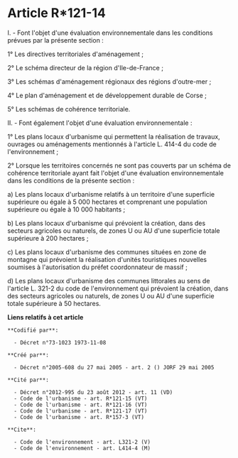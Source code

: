 # Article R*121-14

I. - Font l'objet d'une évaluation environnementale dans les conditions prévues par la présente section  :

1° Les directives territoriales d'aménagement ;

2° Le schéma directeur de la région d'Ile-de-France ;

3° Les schémas d'aménagement régionaux des régions d'outre-mer ;

4° Le plan d'aménagement et de développement durable de Corse ;

5° Les schémas de cohérence territoriale.

II. - Font également l'objet d'une évaluation environnementale :

1° Les plans locaux d'urbanisme qui permettent la réalisation de travaux, ouvrages ou aménagements mentionnés à l'article L.
414-4 du code de l'environnement ;

2° Lorsque les territoires concernés ne sont pas couverts par un schéma de cohérence territoriale ayant fait l'objet d'une
évaluation environnementale dans les conditions de la présente section :

a) Les plans locaux d'urbanisme relatifs à un territoire d'une superficie supérieure ou égale à 5 000 hectares et comprenant
une population supérieure ou égale à 10 000 habitants ;

b) Les plans locaux d'urbanisme qui prévoient la création, dans des secteurs agricoles ou naturels, de zones U ou AU d'une
superficie totale supérieure à 200 hectares ;

c) Les plans locaux d'urbanisme des communes situées en zone de montagne qui prévoient la réalisation d'unités touristiques
nouvelles soumises à l'autorisation du préfet coordonnateur de massif ;

d) Les plans locaux d'urbanisme des communes littorales au sens de l'article L. 321-2 du code de l'environnement qui
prévoient la création, dans des secteurs agricoles ou naturels, de zones U ou AU d'une superficie totale supérieure à 50
hectares.

**Liens relatifs à cet article**

	**Codifié par**:

	  - Décret n°73-1023 1973-11-08

	**Créé par**:

	  - Décret n°2005-608 du 27 mai 2005 - art. 2 () JORF 29 mai 2005

	**Cité par**:

	  - Décret n°2012-995 du 23 août 2012 - art. 11 (VD)
	  - Code de l'urbanisme - art. R*121-15 (VT)
	  - Code de l'urbanisme - art. R*121-16 (VT)
	  - Code de l'urbanisme - art. R*121-17 (VT)
	  - Code de l'urbanisme - art. R*157-3 (VT)

	**Cite**:

	  - Code de l'environnement - art. L321-2 (V)
	  - Code de l'environnement - art. L414-4 (M)
